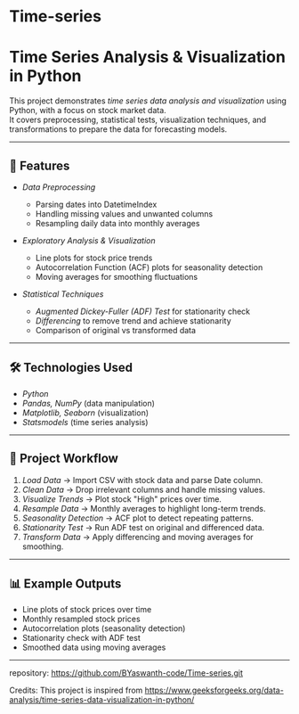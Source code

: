 # Time-series
# Time Series Analysis & Visualization in Python

This project demonstrates *time series data analysis and visualization* using Python, with a focus on stock market data.  
It covers preprocessing, statistical tests, visualization techniques, and transformations to prepare the data for forecasting models.

---

## 📌 Features
- *Data Preprocessing*  
  - Parsing dates into DatetimeIndex  
  - Handling missing values and unwanted columns  
  - Resampling daily data into monthly averages  

- *Exploratory Analysis & Visualization*  
  - Line plots for stock price trends  
  - Autocorrelation Function (ACF) plots for seasonality detection  
  - Moving averages for smoothing fluctuations  

- *Statistical Techniques*  
  - *Augmented Dickey-Fuller (ADF) Test* for stationarity check  
  - *Differencing* to remove trend and achieve stationarity  
  - Comparison of original vs transformed data  

---

## 🛠 Technologies Used
- *Python*  
- *Pandas, NumPy* (data manipulation)  
- *Matplotlib, Seaborn* (visualization)  
- *Statsmodels* (time series analysis)  

---

## 📂 Project Workflow
1. *Load Data* → Import CSV with stock data and parse Date column.  
2. *Clean Data* → Drop irrelevant columns and handle missing values.  
3. *Visualize Trends* → Plot stock "High" prices over time.  
4. *Resample Data* → Monthly averages to highlight long-term trends.  
5. *Seasonality Detection* → ACF plot to detect repeating patterns.  
6. *Stationarity Test* → Run ADF test on original and differenced data.  
7. *Transform Data* → Apply differencing and moving averages for smoothing.  

---

## 📊 Example Outputs
- Line plots of stock prices over time  
- Monthly resampled stock prices  
- Autocorrelation plots (seasonality detection)  
- Stationarity check with ADF test  
- Smoothed data using moving averages  

---

repository: https://github.com/BYaswanth-code/Time-series.git
  
  
   

Credits: This project is inspired from https://www.geeksforgeeks.org/data-analysis/time-series-data-visualization-in-python/
